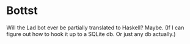 # Bottst

Will the Lad bot ever be partially translated to Haskell? Maybe. (If I can figure out how to hook it up to a SQLite db. Or just any db actually.)